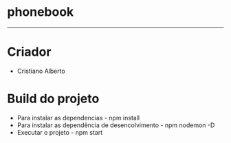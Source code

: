 # phonebook
---

# Criador

- Cristiano Alberto

# Build do projeto

- Para instalar as dependencias - npm install
- Para instalar as dependência de desencolvimento - npm nodemon -D
- Executar o projeto - npm start
